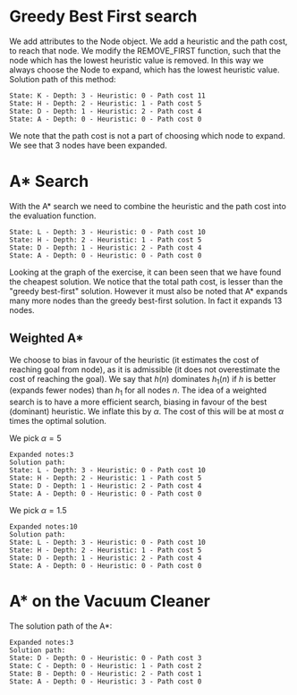 # Greedy Best First search

We add attributes to the Node object. We add a heuristic and the path cost, to
reach that node. We modify the REMOVE_FIRST function, such that the node which
has the lowest heuristic value is removed. In this way we always choose the Node
to expand, which has the lowest heuristic value. Solution path of this method:

```
State: K - Depth: 3 - Heuristic: 0 - Path cost 11
State: H - Depth: 2 - Heuristic: 1 - Path cost 5
State: D - Depth: 1 - Heuristic: 2 - Path cost 4
State: A - Depth: 0 - Heuristic: 0 - Path cost 0
```

We note that the path cost is not a part of choosing which node to expand. We
see that 3 nodes have been expanded.

# A* Search
With the A* search we need to combine the heuristic and the path cost into the
evaluation function. 

```
State: L - Depth: 3 - Heuristic: 0 - Path cost 10
State: H - Depth: 2 - Heuristic: 1 - Path cost 5
State: D - Depth: 1 - Heuristic: 2 - Path cost 4
State: A - Depth: 0 - Heuristic: 0 - Path cost 0
```

Looking at the graph of the exercise, it can been seen that we have found the
cheapest solution. We notice that the total path cost, is lesser than the
"greedy best-first" solution. However it must also be noted that A* expands many
more nodes than the greedy best-first solution. In fact it expands 13 nodes.


## Weighted A*

We choose to bias in favour of the heuristic (it estimates the cost of reaching
goal from node), as it is admissible (it does not overestimate the cost of
reaching the goal). We say that $h(n)$ dominates $h_1(n)$ if $h$ is better
(expands fewer nodes) than $h_1$ for all nodes $n$.  The idea of a weighted
search is to have a more efficient search, biasing in favour of the best
(dominant) heuristic. We inflate this by $\alpha$. The cost of this will be at
most $\alpha$ times the optimal solution.

We pick $\alpha = 5$

```
Expanded notes:3
Solution path:
State: L - Depth: 3 - Heuristic: 0 - Path cost 10
State: H - Depth: 2 - Heuristic: 1 - Path cost 5
State: D - Depth: 1 - Heuristic: 2 - Path cost 4
State: A - Depth: 0 - Heuristic: 0 - Path cost 0
```

We pick $\alpha = 1.5$

```
Expanded notes:10
Solution path:
State: L - Depth: 3 - Heuristic: 0 - Path cost 10
State: H - Depth: 2 - Heuristic: 1 - Path cost 5
State: D - Depth: 1 - Heuristic: 2 - Path cost 4
State: A - Depth: 0 - Heuristic: 0 - Path cost 0
```

# A* on the Vacuum Cleaner

The solution path of the A*:

```
Expanded notes:3
Solution path:
State: D - Depth: 0 - Heuristic: 0 - Path cost 3
State: C - Depth: 0 - Heuristic: 1 - Path cost 2
State: B - Depth: 0 - Heuristic: 2 - Path cost 1
State: A - Depth: 0 - Heuristic: 3 - Path cost 0
```

